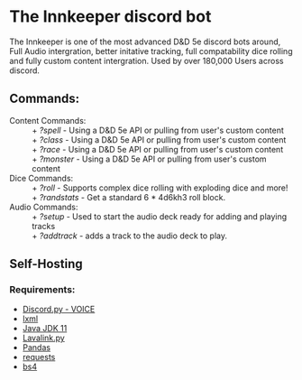 # The Innkeeper discord bot

The Innkeeper is one of the most advanced D&D 5e discord bots around, Full Audio intergration, better initative tracking, full compatability dice rolling and fully custom content intergration. Used by over 180,000 Users across discord.

## Commands:
<dl>
  <dt>Content Commands:</dt>
  <dd>
  + <em>?spell</em> - Using a D&D 5e API or pulling from user's custom content<br>
  + <em>?class</em> - Using a D&D 5e API or pulling from user's custom content<br>
  + <em>?race</em> - Using a D&D 5e API or pulling from user's custom content<br>
  + <em>?monster</em> - Using a D&D 5e API or pulling from user's custom content<br>
  </dd>
  
  <dt>Dice Commands:</dt>
  <dd>
  + <em>?roll</em> - Supports complex dice rolling with exploding dice and more!<br>
  + <em>?randstats</em> - Get a standard 6 * 4d6kh3 roll block.<br>
  </dd>
  
  <dt>Audio Commands:</dt>
  <dd>
  + <em>?setup</em> - Used to start the audio deck ready for adding and playing tracks<br>
  + <em>?addtrack</em> - adds a track to the audio deck to play.<br>
  </dd>
</dl>

## Self-Hosting
### Requirements:
- [Discord.py - VOICE]()
- [lxml]()
- [Java JDK 11]()
- [Lavalink.py]()
- [Pandas]()
- [requests]()
- [bs4]()

